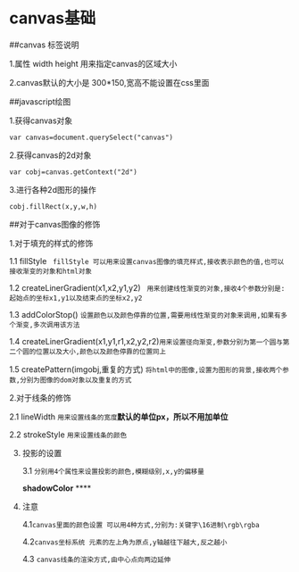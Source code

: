 # canvas基础
##canvas 标签说明

1.属性 width height 用来指定canvas的区域大小

2.canvas默认的大小是 300*150,宽高不能设置在css里面

##javascript绘图

1.获得canvas对象

 `var canvas=document.querySelect("canvas")`

2.获得canvas的2d对象

 `var cobj=canvas.getContext("2d")`

3.进行各种2d图形的操作

`cobj.fillRect(x,y,w,h)`

##对于canvas图像的修饰

1.对于填充的样式的修饰

   1.1 fillStyle ` fillStyle 可以用来设置canvas图像的填充样式,接收表示颜色的值,也可以接收渐变的对象和html对象`

   1.2 createLinerGradient(x1,x2,y1,y2) ` 用来创建线性渐变的对象,接收4个参数分别是:起始点的坐标x1,y1以及结束点的坐标x2,y2`

   1.3 addColorStop() `设置颜色以及颜色停靠的位置,需要用线性渐变的对象来调用,如果有多个渐变,多次调用该方法`

   1.4 createLinerGradient(x1,y1,r1,x2,y2,r2)`用来设置径向渐变,参数分别为第一个圆与第二个圆的位置以及大小,颜色以及颜色停靠的位置同上`

   1.5 createPattern(imgobj,重复的方式) `将html中的图像,设置为图形的背景,接收两个参数,分别为图像的dom对象以及重复的方式`

2.对于线条的修饰

   2.1 lineWidth `用来设置线条的宽度`**默认的单位px，所以不用加单位**

   2.2 strokeStyle `用来设置线条的颜色`

3. 投影的设置

   3.1 `分别用4个属性来设置投影的颜色,模糊级别,x,y的偏移量`

   **shadowColor** ****

4. 注意

   4.1`canvas里面的颜色设置 可以用4种方式,分别为:关键字\16进制\rgb\rgba`

   4.2`canvas坐标系统 元素的左上角为原点,y轴越往下越大,反之越小`

   4.3 `canvas线条的渲染方式,由中心点向两边延伸`